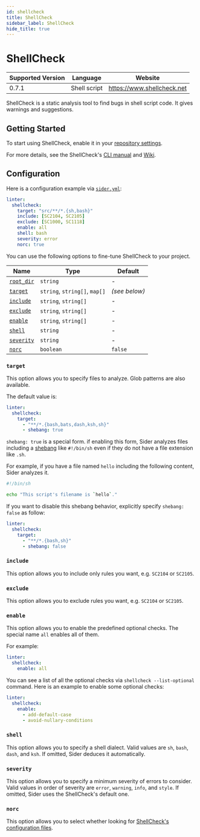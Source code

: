 ```yaml
---
id: shellcheck
title: ShellCheck
sidebar_label: ShellCheck
hide_title: true
---
```


# ShellCheck

| Supported Version | Language     | Website                    |
| ----------------- | ------------ | -------------------------- |
| 0.7.1             | Shell script | https://www.shellcheck.net |

ShellCheck is a static analysis tool to find bugs in shell script code. It gives warnings and suggestions.

## Getting Started

To start using ShellCheck, enable it in your [repository settings](../../getting-started/repository-settings.md).

For more details, see the ShellCheck's [CLI manual](https://github.com/koalaman/shellcheck/blob/HEAD/shellcheck.1.md) and [Wiki](https://github.com/koalaman/shellcheck/wiki).

## Configuration

Here is a configuration example via [`sider.yml`](../../getting-started/custom-configuration.md):

```yaml
linter:
  shellcheck:
    target: "src/**/*.{sh,bash}"
    include: [SC2104, SC2105]
    exclude: [SC1000, SC1118]
    enable: all
    shell: bash
    severity: error
    norc: true
```

You can use the following options to fine-tune ShellCheck to your project.

| Name                                                                                  | Type                          | Default       |
| ------------------------------------------------------------------------------------- | ----------------------------- | ------------- |
| [`root_dir`](../../getting-started/custom-configuration.md#linteranalyzer_idroot_dir) | `string`                      | -             |
| [`target`](#target)                                                                   | `string`, `string[]`, `map[]` | _(see below)_ |
| [`include`](#include)                                                                 | `string`, `string[]`          | -             |
| [`exclude`](#exclude)                                                                 | `string`, `string[]`          | -             |
| [`enable`](#enable)                                                                   | `string`, `string[]`          | -             |
| [`shell`](#shell)                                                                     | `string`                      | -             |
| [`severity`](#severity)                                                               | `string`                      | -             |
| [`norc`](#norc)                                                                       | `boolean`                     | `false`       |

### `target`

This option allows you to specify files to analyze. Glob patterns are also available.

The default value is:

```Yaml
linter:
  shellcheck:
    target:
      - "**/*.{bash,bats,dash,ksh,sh}"
      - shebang: true
```

`shebang: true` is a special form. if enabling this form, Sider analyzes files including a [shebang](<https://en.wikipedia.org/wiki/Shebang_(Unix)>) like `#!/bin/sh` even if they do not have a file extension like `.sh`.

For example, if you have a file named `hello` including the following content, Sider analyzes it.

```sh
#!/bin/sh

echo "This script's filename is `hello`."
```

If you want to disable this shebang behavior, explicitly specify `shebang: false` as follow:

```yaml
linter:
  shellcheck:
    target:
      - "**/*.{bash,sh}"
      - shebang: false
```

### `include`

This option allows you to include only rules you want, e.g. `SC2104` or `SC2105`.

### `exclude`

This option allows you to exclude rules you want, e.g. `SC2104` or `SC2105`.

### `enable`

This option allows you to enable the predefined optional checks.
The special name `all` enables all of them.

For example:

```yaml
linter:
  shellcheck:
    enable: all
```

You can see a list of all the optional checks via `shellcheck --list-optional` command.
Here is an example to enable some optional checks:

```yaml
linter:
  shellcheck:
    enable:
      - add-default-case
      - avoid-nullary-conditions
```

### `shell`

This option allows you to specify a shell dialect. Valid values are `sh`, `bash`, `dash`, and `ksh`.
If omitted, Sider deduces it automatically.

### `severity`

This option allows you to specify a minimum severity of errors to consider.
Valid values in order of severity are `error`, `warning`, `info`, and `style`.
If omitted, Sider uses the ShellCheck's default one.

### `norc`

This option allows you to select whether looking for [ShellCheck's configuration files](https://github.com/koalaman/shellcheck/blob/HEAD/shellcheck.1.md#rc-files).
